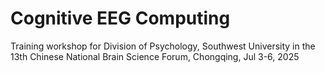 # Cognitive EEG Computing
Training workshop for Division of Psychology, Southwest University in the 13th Chinese National Brain Science Forum, Chongqing, Jul 3-6, 2025
